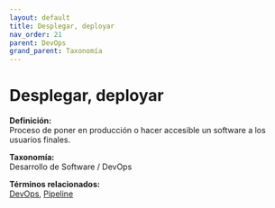 ```yaml
---
layout: default
title: Desplegar, deployar
nav_order: 21
parent: DevOps
grand_parent: Taxonomía
---
```


# Desplegar, deployar

**Definición:**  
Proceso de poner en producción o hacer accesible un software a los usuarios finales.

**Taxonomía:**  
Desarrollo de Software / DevOps

**Términos relacionados:**  
[DevOps](https://maleniski.github.io/diccionario-angl-tec-mx/docs/taxonomia/desarrollo-de-software-/-devops/devops.html), [Pipeline](https://maleniski.github.io/diccionario-angl-tec-mx/docs/taxonomia/desarrollo-de-software-/-devops/pipeline.html)

